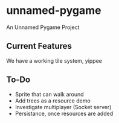 # unnamed-pygame
An Unnamed Pygame Project

## Current Features
We have a working tile system, yippee

## To-Do
- Sprite that can walk around
- Add trees as a resource demo
- Investigate multiplayer (Socket server)
- Persistance, once resources are added